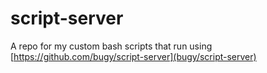 # script-server
A repo for my custom bash scripts that run using [https://github.com/bugy/script-server](bugy/script-server)
